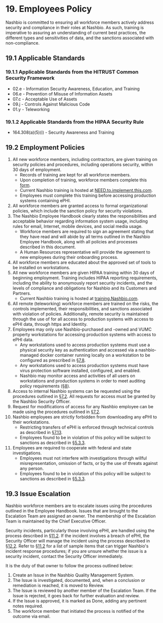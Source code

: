 # 19. Employees Policy

Nashbio is committed to ensuring all workforce members actively address security and compliance in their roles at Nashbio. As such, training is imperative to assuring an understanding of current best practices, the different types and sensitivities of data, and the sanctions associated with non-compliance.

## 19.1 Applicable Standards

### 19.1.1 Applicable Standards from the HITRUST Common Security Framework

* 02.e - Information Security Awareness, Education, and Training
* 06.e - Prevention of Misuse of Information Assets
* 07.c - Acceptable Use of Assets
* 09.j - Controls Against Malicious Code
* 01.y - Teleworking

### 19.1.2 Applicable Standards from the HIPAA Security Rule

* 164.308(a)(5)(i) - Security Awareness and Training

## 19.2 Employment Policies

1. All new workforce members, including contractors, are given training on security policies and procedures, including operations security, within 30 days of employment.
   * Records of training are kept for all workforce members.
   * Upon completion of training, workforce members complete this [form]().
   * Current Nashbio training is hosted at [NEED.to.implement.this.com](https://training.Nashbio.com/).
   * Employees must complete this training before accessing production systems containing ePHI.
2. All workforce members are granted access to formal organizational policies, which include the sanction policy for security violations.
3. The Nashbio Employee Handbook clearly states the responsibilities and acceptable behavior regarding information system usage, including rules for email, Internet, mobile devices, and social media usage.
   * Workforce members are required to sign an agreement stating that they have read and will abide by all terms outlined in the Nashbio Employee Handbook, along with all policies and processes described in this document.
   * A Human Resources representative will provide the agreement to new employees during their onboarding process.
4. All workforce members are educated about the approved set of tools to be installed on workstations.
5. All new workforce members are given HIPAA training within 30 days of beginning employment. Training includes HIPAA reporting requirements, including the ability to anonymously report security incidents, and the levels of compliance and obligations for Nashbio and its Customers and Partners.
   * Current Nashbio training is hosted at [training.Nashbio.com](https://training.Nashbio.com/).
6. All remote (teleworking) workforce members are trained on the risks, the controls implemented, their responsibilities, and sanctions associated with violation of policies. Additionally, remote security is maintained through the use of for all access to production systems with access to ePHI data, through https and Identity. 
7. Employees may only use Nashbio-purchased and -owned and VUMC property workstations for accessing production systems with access to ePHI data.
   * Any workstations used to access production systems must use a physical security key as authentication and accessed via a nashbio-managed docker container running locally on a workstation to be configured as prescribed in [§7.8](#7.8-employee-workstation-use).
   * Any workstations used to access production systems must have virus protection software installed, configured, and enabled.
   * Nashbio may monitor access and activities of all users on workstations and production systems in order to meet auditing policy requirements ([§8](#8.-auditing-policy)).
8. Access to internal Nashbio systems can be requested using the procedures outlined in [§7.2](#7.2-access-establishment-and-modification). All requests for access must be granted by the Nashbio Security Officer.
9. Request for modifications of access for any Nashbio employee can be made using the procedures outlined in [§7.2](#7.2-access-establishment-and-modification).
10. Nashbio employees are strictly forbidden from downloading any ePHI to their workstations.
    * Restricting transfers of ePHI is enforced through technical controls as described in [§7.13](#7.13-access-to-ephi).
    * Employees found to be in violation of this policy will be subject to sanctions as described in [§5.3.3](#5.3-security-officer).
11. Employees are required to cooperate with federal and state investigations.
    * Employees must not interfere with investigations through willful misrepresentation, omission of facts, or by the use of threats against any person.
    * Employees found to be in violation of this policy will be subject to sanctions as described in [§5.3.3](#5.3-security-officer).

## 19.3 Issue Escalation

Nashbio workforce members are to escalate issues using the procedures outlined in the Employee Handbook. Issues that are brought to the Escalation Team are assigned an owner. The membership of the Escalation Team is maintained by the Chief Executive Officer.

Security incidents, particularly those involving ePHI, are handled using the process described in [§11.2](#11.2-incident-management-policies). If the incident involves a breach of ePHI, the Security Officer will manage the incident using the process described in [§12.2](#12.2-Nashbio-breach-policy). Refer to [§11.2](#11.2-incident-management-policies) for a list of sample items that can trigger Nashbio's incident response procedures; if you are unsure whether the issue is a security incident, contact the Security Officer immediately.

It is the duty of that owner to follow the process outlined below:

1. Create an Issue in the Nashbio Quality Management System.
2. The Issue is investigated, documented, and, when a conclusion or remediation is reached, it is moved to Review.
3. The Issue is reviewed by another member of the Escalation Team. If the Issue is rejected, it goes back for further evaluation and review.
4. If the Issue is approved, it is marked as Done, adding any pertinent notes required.
5. The workforce member that initiated the process is notified of the outcome via email.
